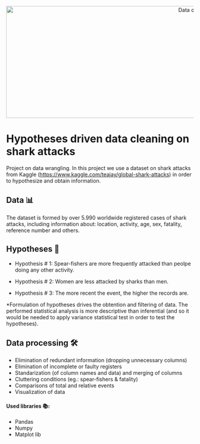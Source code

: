 <p align="center">
  <img width="1000" height="300" src="https://github.com/breogann/hipotheses-driven-data-cleaning-on-sharks-attacks/blob/master/Images/cover.png" alt="Data cleaning">
</p>

# Hypotheses driven data cleaning on shark attacks

Project on data wrangling. In this project we use a dataset on shark attacks from Kaggle (https://www.kaggle.com/teajay/global-shark-attacks) in order to hypothesize and obtain information.

## Data 📊 ##

The dataset is formed by over 5.990 worldwide registered cases of shark attacks, including information about: location, activity, age, sex, fatality, reference number and others. 


## Hypotheses 🔬 ##

- Hypothesis # 1: Spear-fishers are more frequently attacked than peolpe doing any other activity.

- Hypothesis # 2: Women are less attacked by sharks than men.

- Hypothesis # 3: The more recent the event, the higher the records are.


*Formulation of hypotheses drives the obtention and filtering of data. The performed statistical analysis is more descriptive than inferential (and so it would be needed to apply variance statistical test in order to test the hypotheses).

## Data processing 🛠 ## 

- Elimination of redundant information (dropping unnecessary columns)
- Elimination of incomplete or faulty registers
- Standarization (of column names and data) and merging of columns
- Cluttering conditions (eg.: spear-fishers & fatality)
- Comparisons of total and relative events
- Visualization of data


#### Used libraries 📚: ####
- Pandas
- Numpy
- Matplot lib